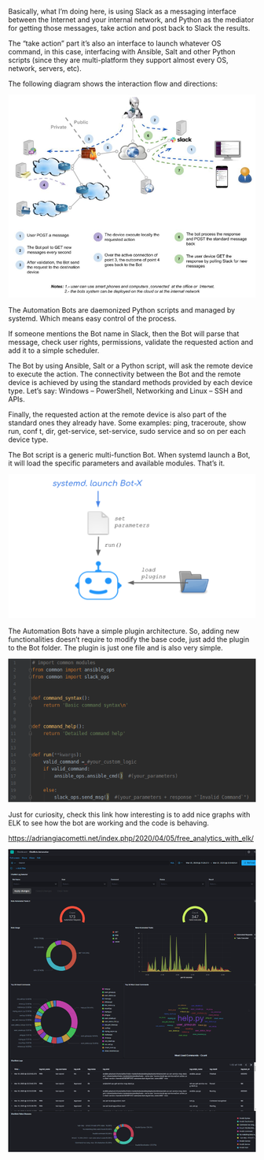 Basically, what I’m doing here, is using Slack as a messaging interface between the Internet and your internal network, and Python as the mediator for getting those messages, take action and post back to Slack the results.

The “take action” part it’s also an interface to launch whatever OS command, in this case, interfacing with Ansible, Salt and other Python scripts (since they are multi-platform they support almost every OS, network, servers, etc).

The following diagram shows the interaction flow and directions:

![Arq-pychatops](https://github.com/aegiacometti/pychatops-basic/raw/master/docs/img/arq-pychatops.jpg)

The Automation Bots are daemonized Python scripts and managed by systemd. Which means easy control of the process.

If someone mentions the Bot name in Slack, then the Bot will parse that message, check user rights, permissions, validate the requested action and add it to a simple scheduler.

The Bot by using Ansible, Salt or a Python script, will ask the remote device to execute the action. The connectivity between the Bot and the remote device is achieved by using the standard methods provided by each device type. Let’s say: Windows – PowerShell, Networking and Linux – SSH and APIs.

Finally, the requested action at the remote device is also part of the standard ones they already have. Some examples: ping, traceroute, show run, conf t, dir, get-service, set-service, sudo service and so on per each device type.

The Bot script is a generic multi-function Bot. When systemd launch a Bot, it will load the specific parameters and available modules. That’s it.

![Arq-pychatops-2](https://github.com/aegiacometti/pychatops-basic/raw/master/docs/img/arq-pychatops-2.png)

The Automation Bots have a simple plugin architecture. So, adding new functionalities doesn’t require to modify the base code, just add the plugin to the Bot folder. The plugin is just one file and is also very simple.

![Arq-pychatops-3](https://github.com/aegiacometti/pychatops-basic/raw/master/docs/img/arq-pychatops-3.png)

Just for curiosity, check this link how interesting is to add nice graphs with ELK to see how the bot are working and the code is behaving.

https://adriangiacometti.net/index.php/2020/04/05/free_analytics_with_elk/

![Arq-pychatops-4](https://github.com/aegiacometti/pychatops-basic/raw/master/docs/img/ELK-dashboard-automation_bots.png)
